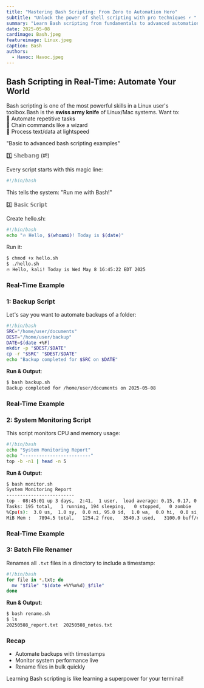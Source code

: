```yaml
---
title: "Mastering Bash Scripting: From Zero to Automation Hero"
subtitle: "Unlock the power of shell scripting with pro techniques ⚡ "
summary: "Learn Bash scripting from fundamentals to advanced automation with real-world examples, terminal outputs, and pro tips for security and efficiency."
date: 2025-05-08
cardimage: Bash.jpeg
featureimage: Linux.jpeg
caption: Bash
authors:
  - Havoc: Havoc.jpeg
---
```


## Bash Scripting in Real-Time: Automate Your World

Bash scripting is one of the most powerful skills in a Linux user's toolbox.Bash is the **swiss army knife** of Linux/Mac systems. Want to:  
🔹 Automate repetitive tasks  
🔹 Chain commands like a wizard  
🔹 Process text/data at lightspeed 

"Basic to advanced bash scripting examples"

1️⃣ 𝕊𝕙𝕖𝕓𝕒𝕟𝕘 (#!)

Every script starts with this magic line:

```bash
#!/bin/bash
```
This tells the system: "Run me with Bash!"

2️⃣ 𝔹𝕒𝕤𝕚𝕔 𝕊𝕔𝕣𝕚𝕡𝕥

Create hello.sh:

```bash
#!/bin/bash
echo "🔥 Hello, $(whoami)! Today is $(date)"
```

Run it:

```bash
$ chmod +x hello.sh
$ ./hello.sh
🔥 Hello, kali! Today is Wed May 8 16:45:22 EDT 2025
```


### Real-Time Example 

### 1: Backup Script

Let's say you want to automate backups of a folder:

```bash
#!/bin/bash
SRC="/home/user/documents"
DEST="/home/user/backup"
DATE=$(date +%F)
mkdir -p "$DEST/$DATE"
cp -r "$SRC" "$DEST/$DATE"
echo "Backup completed for $SRC on $DATE"
```

**Run & Output**:

```bash
$ bash backup.sh
Backup completed for /home/user/documents on 2025-05-08
```

### Real-Time Example 

### 2: System Monitoring Script

This script monitors CPU and memory usage:

```bash
#!/bin/bash
echo "System Monitoring Report"
echo "-------------------------"
top -b -n1 | head -n 5
```

**Run & Output**:

```bash
$ bash monitor.sh
System Monitoring Report
-------------------------
top - 08:45:01 up 3 days,  2:41,  1 user,  load average: 0.15, 0.17, 0.14
Tasks: 195 total,   1 running, 194 sleeping,   0 stopped,   0 zombie
%Cpu(s):  3.0 us,  1.0 sy,  0.0 ni, 95.0 id,  1.0 wa,  0.0 hi,  0.0 si,  0.0 st
MiB Mem :   7894.5 total,   1254.2 free,   3540.3 used,   3100.0 buff/cache
```

### Real-Time Example 

### 3: Batch File Renamer

Renames all `.txt` files in a directory to include a timestamp:

```bash
#!/bin/bash
for file in *.txt; do
  mv "$file" "$(date +%Y%m%d)_$file"
done
```

**Run & Output**:

```bash
$ bash rename.sh
$ ls
20250508_report.txt  20250508_notes.txt
```

### Recap

- Automate backups with timestamps
- Monitor system performance live
- Rename files in bulk quickly

Learning Bash scripting is like learning a superpower for your terminal!

